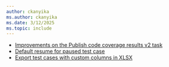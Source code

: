 ```yaml
---
author: ckanyika
ms.author: ckanyika
ms.date: 3/12/2025
ms.topic: include
---
```

 
- [Improvements on the Publish code coverage results v2 task](#improvements-on-the-publish-code-coverage-results-v2-task)
- [Default resume for paused test case](#default-resume-for-paused-test-case)
- [Export test cases with custom columns in XLSX](#export-test-cases-with-custom-columns-in-xlsx)